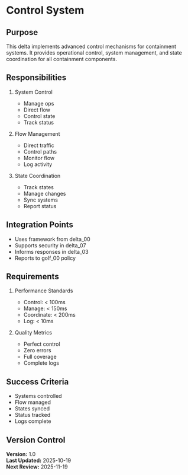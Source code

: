 # Control System

## Purpose

This delta implements advanced control mechanisms for containment systems. It provides operational control, system management, and state coordination for all containment components.

## Responsibilities

1. System Control
   - Manage ops
   - Direct flow
   - Control state
   - Track status

2. Flow Management
   - Direct traffic
   - Control paths
   - Monitor flow
   - Log activity

3. State Coordination
   - Track states
   - Manage changes
   - Sync systems
   - Report status

## Integration Points

- Uses framework from delta_00
- Supports security in delta_07
- Informs responses in delta_03
- Reports to golf_00 policy

## Requirements

1. Performance Standards
   - Control: < 100ms
   - Manage: < 150ms
   - Coordinate: < 200ms
   - Log: < 10ms

2. Quality Metrics
   - Perfect control
   - Zero errors
   - Full coverage
   - Complete logs

## Success Criteria

- Systems controlled
- Flow managed
- States synced
- Status tracked
- Logs complete

## Version Control

**Version:** 1.0  
**Last Updated:** 2025-10-19  
**Next Review:** 2025-11-19